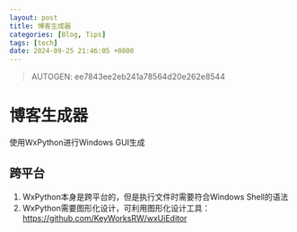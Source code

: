 ```yaml
---
layout: post
title: 博客生成器
categories: [Blog, Tips]
tags: [tech]
date: 2024-09-25 21:46:05 +0800
---
```

> AUTOGEN: ee7843ee2eb241a78564d20e262e8544

# 博客生成器

使用WxPython进行Windows GUI生成

## 跨平台

1. WxPython本身是跨平台的，但是执行文件时需要符合Windows Shell的语法
2. WxPython需要图形化设计，可利用图形化设计工具：https://github.com/KeyWorksRW/wxUiEditor

